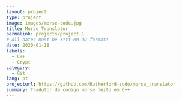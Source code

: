 ```yaml
---
layout: project
type: project
image: images/morse-code.jpg
title: Morse Translator
permalink: projects/project-1
# All dates must be YYYY-MM-DD format!
date: 2020-01-18
labels:
  - C++
  - Crypt
category:
  - Git
lang: pt
projecturl: https://github.com/Rutherford-sudo/morse_translator
summary: Tradutor de código morse feito em C++
---
```

